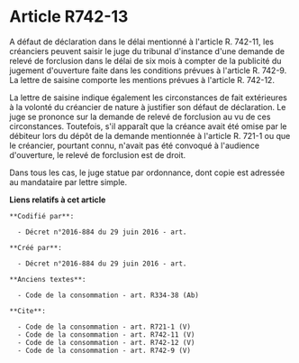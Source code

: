 # Article R742-13

A défaut de déclaration dans le délai mentionné à l'article R. 742-11, les créanciers peuvent saisir le juge du tribunal
d'instance d'une demande de relevé de forclusion dans le délai de six mois à compter de la publicité du jugement d'ouverture
faite dans les conditions prévues à l'article R. 742-9. La lettre de saisine comporte les mentions prévues à l'article R.
742-12. 

La lettre de saisine indique également les circonstances de fait extérieures à la volonté du créancier de nature à justifier
son défaut de déclaration. Le juge se prononce sur la demande de relevé de forclusion au vu de ces circonstances. Toutefois,
s'il apparaît que la créance avait été omise par le débiteur lors du dépôt de la demande mentionnée à l'article R. 721-1 ou
que le créancier, pourtant connu, n'avait pas été convoqué à l'audience d'ouverture, le relevé de forclusion est de droit. 

Dans tous les cas, le juge statue par ordonnance, dont copie est adressée au mandataire par lettre simple.

**Liens relatifs à cet article**

	**Codifié par**:

	  - Décret n°2016-884 du 29 juin 2016 - art.

	**Créé par**:

	  - Décret n°2016-884 du 29 juin 2016 - art.

	**Anciens textes**:

	  - Code de la consommation - art. R334-38 (Ab)

	**Cite**:

	  - Code de la consommation - art. R721-1 (V)
	  - Code de la consommation - art. R742-11 (V)
	  - Code de la consommation - art. R742-12 (V)
	  - Code de la consommation - art. R742-9 (V)
